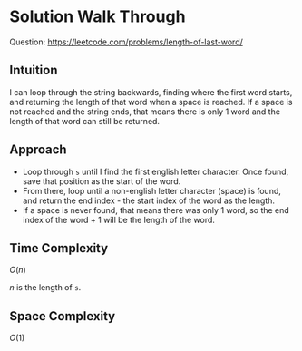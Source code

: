 # Solution Walk Through
Question: https://leetcode.com/problems/length-of-last-word/

## Intuition
I can loop through the string backwards, finding where the first word starts, and returning the length of that word when a space is reached. If a space is not reached and the string ends, that means there is only 1 word and the length of that word can still be returned.

## Approach
- Loop through `s` until I find the first english letter character. Once found, save that position as the start of the word.
- From there, loop until a non-english letter character (space) is found, and return the end index - the start index of the word as the length.
- If a space is never found, that means there was only 1 word, so the end index of the word + 1 will be the length of the word.

## Time Complexity
$O(n)$

$n$ is the length of `s`.

## Space Complexity
$O(1)$